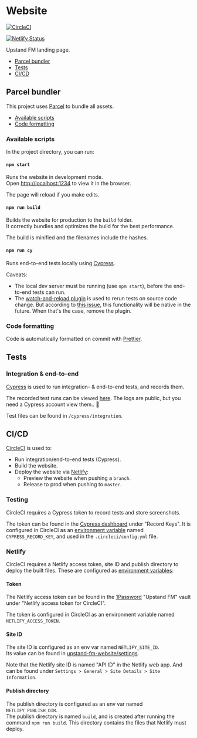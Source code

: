 # Website

[![CircleCI](https://circleci.com/gh/upstandfm/website.svg?style=svg)](https://circleci.com/gh/upstandfm/website)

[![Netlify Status](https://api.netlify.com/api/v1/badges/621e0425-89e1-4168-9168-0341e0f4da45/deploy-status)](https://app.netlify.com/sites/upstand-fm-website/deploys)

Upstand FM landing page.

- [Parcel bundler](#parcel-bundler)
- [Tests](#tests)
- [CI/CD](#cicd)

## Parcel bundler

This project uses [Parcel](https://parceljs.org/) to bundle all assets.

- [Available scripts](#available-scripts)
- [Code formatting](#code-formatting)

### Available scripts

In the project directory, you can run:

#### `npm start`

Runs the website in development mode.<br>
Open [http://localhost:1234](http://localhost:1234) to view it in the browser.

The page will reload if you make edits.

#### `npm run build`

Builds the website for production to the `build` folder.<br>
It correctly bundles and optimizes the build for the best performance.

The build is minified and the filenames include the hashes.

#### `npm run cy`

Runs end-to-end tests locally using [Cypress](https://www.cypress.io/).

Caveats:

- The local dev server must be running (use `npm start`), before the end-to-end tests can run.
- The [watch-and-reload plugin](https://github.com/bahmutov/cypress-watch-and-reload) is used to rerun tests on source code change. But according to [this issue](https://github.com/cypress-io/cypress/issues/456), this functionality will be native in the future. When that's the case, remove the plugin.

### Code formatting

Code is automatically formatted on commit with [Prettier](https://prettier.io/).

## Tests

### Integration & end-to-end

[Cypress](https://www.cypress.io) is used to run integration- & end-to-end tests, and records them.

The recorded test runs can be viewed [here](https://dashboard.cypress.io/#/projects/t4cjnq/runs). The logs are public, but you need a Cypress account view them.. 🤣

Test files can be found in `/cypress/integration`.

## CI/CD

[CircleCI](https://circleci.com/gh/organizations/upstandfm) is used to:

- Run integration/end-to-end tests (Cypress).
- Build the website.
- Deploy the website via [Netlify](https://app.netlify.com):
  - Preview the website when pushing a `branch`.
  - Release to prod when pushing to `master`.

### Testing

CircleCI requires a Cypress token to record tests and store screenshots.

The token can be found in the [Cypress dashboard](https://dashboard.cypress.io/#/projects/t4cjnq/settings) under "Record Keys". It is configured in CircleCI as an [environment variable](https://circleci.com/gh/upstandfm/website/edit#env-vars) named `CYPRESS_RECORD_KEY`, and used in the `.circleci/config.yml` file.

### Netlify

CircleCI requires a Netlify access token, site ID and publish directory to deploy the built files. These are configured as [environment variables](https://circleci.com/gh/upstandfm/website/edit#env-vars):

#### Token

The Netlify access token can be found in the [1Password](https://1password.com/) "Upstand FM" vault under "Netlify access token for CircleCI".

The token is configured in CircleCI as an environment variable named `NETLIFY_ACCESS_TOKEN`.

#### Site ID

The site ID is configured as an env var named `NETLIFY_SITE_ID`.<br>
Its value can be found in [upstand-fm-website/settings](https://app.netlify.com/sites/upstand-fm-website/settings/general).

Note that the Netlify site ID is named "API ID" in the Netlify web app. And can be found under `Settings > General > Site Details > Site Information`.

#### Publish directory

The publish directory is configured as an env var named `NETLIFY_PUBLISH_DIR`.<br>
The publish directory is named `build`, and is created after running the command `npm run build`. This directory contains the files that Netlify must deploy.
